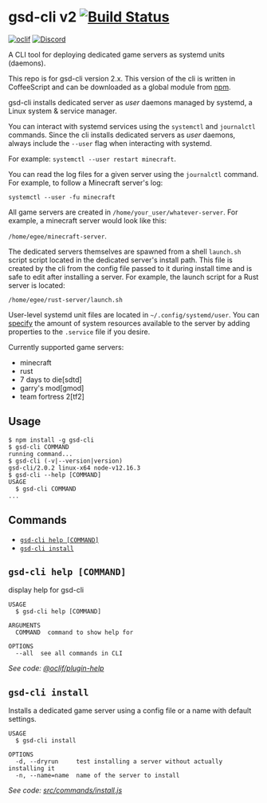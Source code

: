 # gsd-cli v2 [![Build Status](https://travis-ci.org/egee-irl/gsd-cli.svg?branch=master)](https://travis-ci.org/egee-irl/gsd-cli)

[![oclif](https://img.shields.io/badge/cli-oclif-brightgreen.svg)](https://oclif.io)
[![Discord](https://discordapp.com/api/guilds/183740337976508416/widget.png?style=shield)](https://discord.gg/EMbcgR8)

A CLI tool for deploying dedicated game servers as systemd units (daemons).

This repo is for gsd-cli version 2.x. This version of the cli is written in CoffeeScript and can be downloaded as a global module from [npm](https://www.npmjs.com/package/gsd-cli).

gsd-cli installs dedicated server as _user_ daemons managed by systemd, a Linux system & service manager.

You can interact with systemd services using the `systemctl` and `journalctl` commands. Since the cli installs dedicated servers as _user_ daemons, always include the `--user` flag when interacting with systemd.

For example:  `systemctl --user restart minecraft`.

You can read the log files for a given server using the `journalctl` command. For example, to follow a Minecraft server's log:

`systemctl --user -fu minecraft`

All game servers are created in `/home/your_user/whatever-server`. For example, a minecraft server would look like this:

`/home/egee/minecraft-server`.

The dedicated servers themselves are spawned from a shell `launch.sh` script script located in the dedicated server's install path. This file is created by the cli from the config file passed to it during install time and is safe to edit after installing a server. For example, the launch script for a Rust server is located:

`/home/egee/rust-server/launch.sh`

User-level systemd unit files are located in `~/.config/systemd/user`. You can [specify](https://www.freedesktop.org/software/systemd/man/systemd.resource-control.html#) the amount of system resources available to the server by adding properties to the `.service` file if you desire.

Currently supported game servers:

* minecraft
* rust
* 7 days to die[sdtd]
* garry's mod[gmod]
* team fortress 2[tf2]

## Usage
<!-- usage -->
```sh-session
$ npm install -g gsd-cli
$ gsd-cli COMMAND
running command...
$ gsd-cli (-v|--version|version)
gsd-cli/2.0.2 linux-x64 node-v12.16.3
$ gsd-cli --help [COMMAND]
USAGE
  $ gsd-cli COMMAND
...
```
<!-- usagestop -->
## Commands
<!-- commands -->
* [`gsd-cli help [COMMAND]`](#gsd-cli-help-command)
* [`gsd-cli install`](#gsd-cli-install)

## `gsd-cli help [COMMAND]`

display help for gsd-cli

```
USAGE
  $ gsd-cli help [COMMAND]

ARGUMENTS
  COMMAND  command to show help for

OPTIONS
  --all  see all commands in CLI
```

_See code: [@oclif/plugin-help](https://github.com/oclif/plugin-help/blob/v2.2.2/src/commands/help.ts)_

## `gsd-cli install`

Installs a dedicated game server using a config file or a name with default settings.

```
USAGE
  $ gsd-cli install

OPTIONS
  -d, --dryrun     test installing a server without actually installing it
  -n, --name=name  name of the server to install
```

_See code: [src/commands/install.js](https://github.com/Egeeio/gsd-cli/blob/v2.0.2/src/commands/install.js)_
<!-- commandsstop -->
